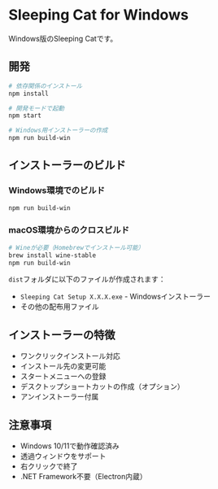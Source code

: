 # Sleeping Cat for Windows

Windows版のSleeping Catです。

## 開発

```bash
# 依存関係のインストール
npm install

# 開発モードで起動
npm start

# Windows用インストーラーの作成
npm run build-win
```

## インストーラーのビルド

### Windows環境でのビルド
```bash
npm run build-win
```

### macOS環境からのクロスビルド
```bash
# Wineが必要（Homebrewでインストール可能）
brew install wine-stable
npm run build-win
```

`dist`フォルダに以下のファイルが作成されます：
- `Sleeping Cat Setup X.X.X.exe` - Windowsインストーラー
- その他の配布用ファイル

## インストーラーの特徴

- ワンクリックインストール対応
- インストール先の変更可能
- スタートメニューへの登録
- デスクトップショートカットの作成（オプション）
- アンインストーラー付属

## 注意事項

- Windows 10/11で動作確認済み
- 透過ウィンドウをサポート
- 右クリックで終了
- .NET Framework不要（Electron内蔵）